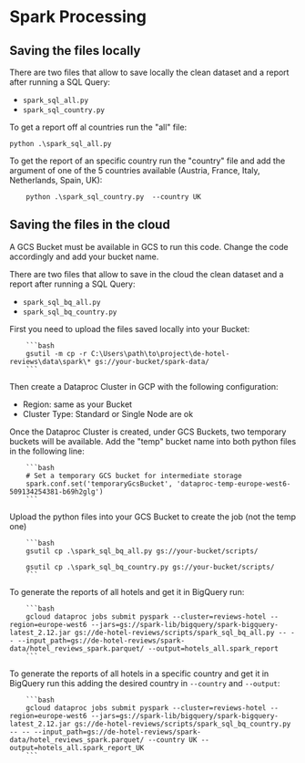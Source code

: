 # Spark Processing


## Saving the files locally

There are two files that allow to save locally the clean dataset and a report after running a SQL Query:

- `spark_sql_all.py`
- `spark_sql_country.py`

To get a report off al countries run the "all" file:

    python .\spark_sql_all.py 

To get the report of an specific country run the "country" file and add the argument of one of the 5 countries available (Austria, France, Italy, Netherlands, Spain, UK):

        python .\spark_sql_country.py  --country UK
        
## Saving the files in the cloud

A GCS Bucket must be available in GCS to run this code. Change the code accordingly and add your bucket name.

There are two files that allow to save in the cloud the clean dataset and a report after running a SQL Query:

- `spark_sql_bq_all.py`
- `spark_sql_bq_country.py`

First you need to upload the files saved locally into your Bucket:

        ```bash
        gsutil -m cp -r C:\Users\path\to\project\de-hotel-reviews\data\spark\* gs://your-bucket/spark-data/
        ```

Then create a Dataproc Cluster in GCP with the following configuration:

- Region: same as your Bucket
- Cluster Type: Standard or Single Node are ok

Once the Dataproc Cluster is created, under GCS Buckets, two temporary buckets will be available. Add the "temp" bucket name into both python files in the following line:

        ```bash
        # Set a temporary GCS bucket for intermediate storage 
        spark.conf.set('temporaryGcsBucket', 'dataproc-temp-europe-west6-509134254381-b69h2glg')
        ``` 

Upload the python files into your GCS Bucket to create the job (not the temp one)

        ```bash
        gsutil cp .\spark_sql_bq_all.py gs://your-bucket/scripts/

        gsutil cp .\spark_sql_bq_country.py gs://your-bucket/scripts/
        ```

To generate the reports of all hotels and get it in BigQuery run:

        ```bash
        gcloud dataproc jobs submit pyspark --cluster=reviews-hotel --region=europe-west6 --jars=gs://spark-lib/bigquery/spark-bigquery-latest_2.12.jar gs://de-hotel-reviews/scripts/spark_sql_bq_all.py -- -- --input_path=gs://de-hotel-reviews/spark-data/hotel_reviews_spark.parquet/ --output=hotels_all.spark_report
        ```

To generate the reports of all hotels in a specific country and get it in BigQuery run this adding the desired country in `--country` and `--output`:

        ```bash
        gcloud dataproc jobs submit pyspark --cluster=reviews-hotel --region=europe-west6 --jars=gs://spark-lib/bigquery/spark-bigquery-latest_2.12.jar gs://de-hotel-reviews/scripts/spark_sql_bq_country.py -- -- --input_path=gs://de-hotel-reviews/spark-data/hotel_reviews_spark.parquet/ --country UK --output=hotels_all.spark_report_UK
        ```
